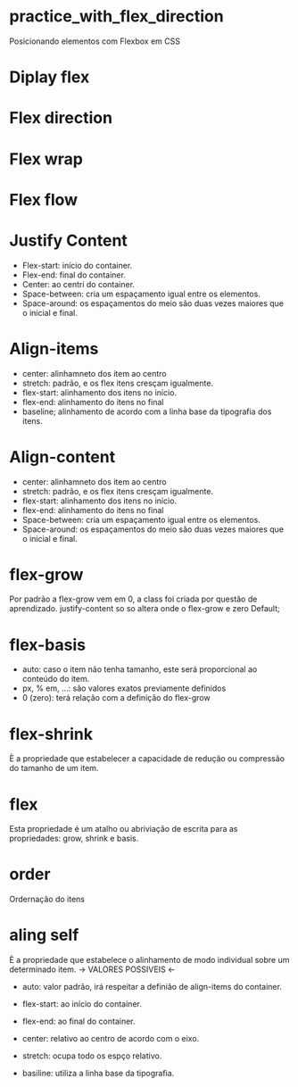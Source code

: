 # practice_with_flex_direction
Posicionando elementos com Flexbox em CSS

# Diplay flex

# Flex direction

# Flex wrap

# Flex flow

# Justify Content

* Flex-start: início do container.
* Flex-end: final do container.
* Center: ao centri do container.
* Space-between: cria um espaçamento igual entre os elementos.
* Space-around: os espaçamentos do meio são duas vezes maiores que o inicial e final.


# Align-items
* center: alinhamneto dos item ao centro
* stretch: padrão, e os flex itens cresçam igualmente.
* flex-start: alinhamento dos itens no início.
* flex-end: alinhamento do itens no final
* baseline; alinhamento de acordo com a linha base da tipografia dos itens.

# Align-content

* center: alinhamneto dos item ao centro
* stretch: padrão, e os flex itens cresçam igualmente.
* flex-start: alinhamento dos itens no início.
* flex-end: alinhamento do itens no final
* Space-between: cria um espaçamento igual entre os elementos.
* Space-around: os espaçamentos do meio são duas vezes maiores que o inicial e final.

# flex-grow

Por padrão a flex-grow vem em 0, a class foi criada por questão de aprendizado.
justify-content so so altera onde o flex-grow e zero Default;

# flex-basis

* auto: caso o item não tenha tamanho, este será proporcional ao conteúdo do item.
* px, % em, ...: são valores exatos previamente definidos
* 0 (zero): terá relação com a definição do flex-grow

# flex-shrink

È a propriedade que estabelecer a capacidade de redução ou compressão do tamanho de um item.

# flex

Esta propriedade é um atalho ou abriviação de escrita para as propriedades: grow, shrink e basis.

# order 

Ordernação do itens 


# aling self

È a propriedade que estabelece o alinhamento de modo individual sobre um determinado item.
-> VALORES POSSIVEIS <-
* auto: valor padrão, irá respeitar a definião de align-items do container.

* flex-start: ao início do container.
* flex-end: ao final do container.
* center: relativo ao centro de acordo com o eixo.
* stretch: ocupa todo os espço relativo.
* basiline: utiliza a linha base da tipografia.














